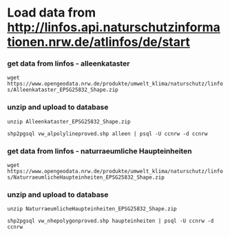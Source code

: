 # Load data from http://linfos.api.naturschutzinformationen.nrw.de/atlinfos/de/start 

### get data from linfos - alleenkataster
`wget https://www.opengeodata.nrw.de/produkte/umwelt_klima/naturschutz/linfos/Alleenkataster_EPSG25832_Shape.zip`

### unzip and upload to database
`unzip Alleenkataster_EPSG25832_Shape.zip`

`shp2pgsql vw_alpolylineproved.shp alleen | psql -U ccnrw -d ccnrw`

### get data from linfos - naturraeumliche Haupteinheiten
`wget https://www.opengeodata.nrw.de/produkte/umwelt_klima/naturschutz/linfos/NaturraeumlicheHaupteinheiten_EPSG25832_Shape.zip`

### unzip and upload to database
`unzip NaturraeumlicheHaupteinheiten_EPSG25832_Shape.zip`

`shp2pgsql vw_nhepolygonproved.shp haupteinheiten | psql -U ccnrw -d ccnrw`

